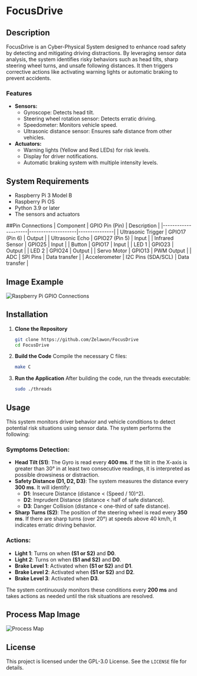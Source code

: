 # FocusDrive

## Description
FocusDrive is an Cyber-Physical System designed to enhance road safety by detecting and mitigating driving distractions. 
By leveraging sensor data analysis, the system identifies risky behaviors such as head tilts, sharp steering wheel turns, and unsafe following distances. 
It then triggers corrective actions like activating warning lights or automatic braking to prevent accidents.

### Features
- **Sensors:**
  - Gyroscope: Detects head tilt.
  - Steering wheel rotation sensor: Detects erratic driving.
  - Speedometer: Monitors vehicle speed.
  - Ultrasonic distance sensor: Ensures safe distance from other vehicles.
- **Actuators:**
  - Warning lights (Yellow and Red LEDs) for risk levels.
  - Display for driver notifications.
  - Automatic braking system with multiple intensity levels.

## System Requirements
- Raspberry Pi 3 Model B
- Raspberry Pi OS
- Python 3.9 or later
- The sensors and actuators

##Pin Connections
| Component           | GPIO Pin (Pin)     | Description   |
|---------------------|--------------------|---------------|
| Ultrasonic Trigger  | GPIO17 (Pin 6)     | Output        |
| Ultrasonic Echo     | GPIO27 (Pin 5)     | Input         |
| Infrared Sensor     | GPIO25             | Input         |
| Button              | GPIO17             | Input         |
| LED 1               | GPIO23             | Output        |
| LED 2               | GPIO24             | Output        |
| Servo Motor         | GPIO13             | PWM Output    |
| ADC                 | SPI Pins           | Data transfer |
| Accelerometer       | I2C Pins (SDA/SCL) | Data transfer |

## Image Example
![Raspberry Pi GPIO Connections](images/gpio_connections_diagram.jpg)

## Installation
1. **Clone the Repository**
   ```bash
   git clone https://github.com/Zelawon/FocusDrive
   cd FocusDrive
   ```

2. **Build the Code**
   Compile the necessary C files:
   ```bash
   make C
   ```

3. **Run the Application**
   After building the code, run the threads executable:
   ```bash
   sudo ./threads
   ```

## Usage

This system monitors driver behavior and vehicle conditions to detect potential risk situations using sensor data. The system performs the following:

### Symptoms Detection:
- **Head Tilt (S1)**: The Gyro is read every **400 ms**. If the tilt in the X-axis is greater than 30° in at least two consecutive readings, it is interpreted as possible drowsiness or distraction.
- **Safety Distance (D1, D2, D3)**: The system measures the distance every **300 ms**. It will identify:
  - **D1**: Insecure Distance (distance < (Speed / 10)^2).
  - **D2**: Imprudent Distance (distance < half of safe distance).
  - **D3**: Danger Collision (distance < one-third of safe distance).
- **Sharp Turns (S2)**: The position of the steering wheel is read every **350 ms**. If there are sharp turns (over 20°) at speeds above 40 km/h, it indicates erratic driving behavior.

### Actions:
- **Light 1**: Turns on when **(S1 or S2)** and **D0**.
- **Light 2**: Turns on when **(S1 and S2)** and **D0**.
- **Brake Level 1**: Activated when **(S1 or S2)** and **D1**.
- **Brake Level 2**: Activated when **(S1 or S2)** and **D2**.
- **Brake Level 3**: Activated when **D3**.

The system continuously monitors these conditions every **200 ms** and takes actions as needed until the risk situations are resolved.

## Process Map Image
![Process Map](images/process_map.jpg)

## License
This project is licensed under the GPL-3.0 License. See the `LICENSE` file for details.
